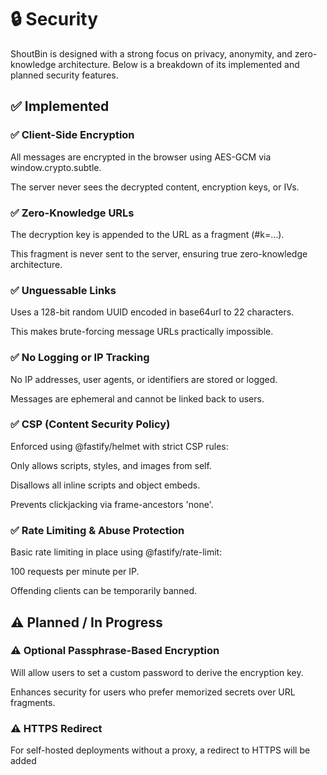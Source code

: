 # 🔒 Security
ShoutBin is designed with a strong focus on privacy, anonymity, and zero-knowledge architecture. Below is a breakdown of its implemented and planned security features.

## ✅ Implemented
### ✅ Client-Side Encryption
All messages are encrypted in the browser using AES-GCM via window.crypto.subtle.

The server never sees the decrypted content, encryption keys, or IVs.

### ✅ Zero-Knowledge URLs
The decryption key is appended to the URL as a fragment (#k=...).

This fragment is never sent to the server, ensuring true zero-knowledge architecture.

### ✅ Unguessable Links
Uses a 128-bit random UUID encoded in base64url to 22 characters.

This makes brute-forcing message URLs practically impossible.

### ✅ No Logging or IP Tracking
No IP addresses, user agents, or identifiers are stored or logged.

Messages are ephemeral and cannot be linked back to users.

### ✅ CSP (Content Security Policy)
Enforced using @fastify/helmet with strict CSP rules:

Only allows scripts, styles, and images from self.

Disallows all inline scripts and object embeds.

Prevents clickjacking via frame-ancestors 'none'.

### ✅ Rate Limiting & Abuse Protection
Basic rate limiting in place using @fastify/rate-limit:

100 requests per minute per IP.

Offending clients can be temporarily banned.

## ⚠️ Planned / In Progress
### ⚠️ Optional Passphrase-Based Encryption
Will allow users to set a custom password to derive the encryption key.

Enhances security for users who prefer memorized secrets over URL fragments.

### ⚠️ HTTPS Redirect
For self-hosted deployments without a proxy, a redirect to HTTPS will be added
